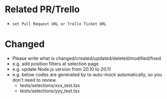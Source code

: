 # Related PR/Trello

- `set Pull Request URL or Trello Ticket URL`

# Changed

- Please write what is changed/created/updated/deleted/modified/fixed
- e.g. add position filters at selection page
- e.g. update Node.js version from 20.10 to 20.11
- e.g. below codes are generated by ts-auto-mock automatically, so you don't need to review.
  - tests/selections/xxx_test.tsx
  - tests/selections/yyy_test.tsx
